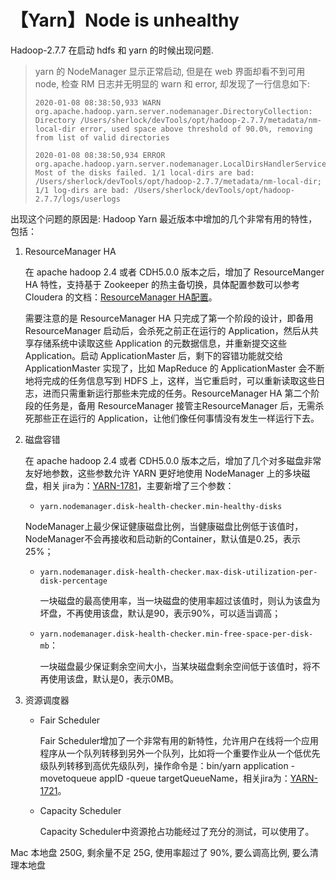# 【Yarn】Node is unhealthy

Hadoop-2.7.7 在启动 hdfs 和 yarn 的时候出现问题. 

> yarn 的 NodeManager 显示正常启动, 但是在 web 界面却看不到可用 node, 检查 RM 日志并无明显的 warn 和 error, 却发现了一行信息如下:
>
> ```
> 2020-01-08 08:38:50,933 WARN org.apache.hadoop.yarn.server.nodemanager.DirectoryCollection: Directory /Users/sherlock/devTools/opt/hadoop-2.7.7/metadata/nm-local-dir error, used space above threshold of 90.0%, removing from list of valid directories
> 
> 2020-01-08 08:38:50,934 ERROR org.apache.hadoop.yarn.server.nodemanager.LocalDirsHandlerService: Most of the disks failed. 1/1 local-dirs are bad: /Users/sherlock/devTools/opt/hadoop-2.7.7/metadata/nm-local-dir; 1/1 log-dirs are bad: /Users/sherlock/devTools/opt/hadoop-2.7.7/logs/userlogs
> ```

出现这个问题的原因是: Hadoop Yarn 最近版本中增加的几个非常有用的特性，包括：

1. ResourceManager HA

   在 apache hadoop 2.4 或者 CDH5.0.0 版本之后，增加了 ResourceManger HA 特性，支持基于 Zookeeper 的热主备切换，具体配置参数可以参考 Cloudera 的文档：[ResourceManager HA配置](http://www.cloudera.com/content/cloudera-content/cloudera-docs/CDH5/latest/CDH5-High-Availability-Guide/CDH5-High-Availability-Guide.html)。

   需要注意的是 ResourceManager HA 只完成了第一个阶段的设计，即备用 ResourceManager 启动后，会杀死之前正在运行的 Application，然后从共享存储系统中读取这些 Application 的元数据信息，并重新提交这些 Application。启动 ApplicationMaster 后，剩下的容错功能就交给 ApplicationMaster 实现了，比如 MapReduce 的 ApplicationMaster 会不断地将完成的任务信息写到 HDFS 上，这样，当它重启时，可以重新读取这些日志，进而只需重新运行那些未完成的任务。ResourceManager HA 第二个阶段的任务是，备用 ResourceManager 接管主ResourceManager 后，无需杀死那些正在运行的 Application，让他们像任何事情没有发生一样运行下去。

2. 磁盘容错

    在 apache hadoop 2.4 或者 CDH5.0.0 版本之后，增加了几个对多磁盘非常友好地参数，这些参数允许 YARN 更好地使用 NodeManager 上的多块磁盘，相关 jira为：[YARN-1781](https://issues.apache.org/jira/browse/YARN-1781)，主要新增了三个参数：

   -  `yarn.nodemanager.disk-health-checker.min-healthy-disks`

     NodeManager上最少保证健康磁盘比例，当健康磁盘比例低于该值时，NodeManager不会再接收和启动新的Container，默认值是0.25，表示25%；

   - `yarn.nodemanager.disk-health-checker.max-disk-utilization-per-disk-percentage`

     一块磁盘的最高使用率，当一块磁盘的使用率超过该值时，则认为该盘为坏盘，不再使用该盘，默认是90，表示90%，可以适当调高；

   - `yarn.nodemanager.disk-health-checker.min-free-space-per-disk-mb`：

     一块磁盘最少保证剩余空间大小，当某块磁盘剩余空间低于该值时，将不再使用该盘，默认是0，表示0MB。

3. 资源调度器

   - Fair Scheduler

     Fair  Scheduler增加了一个非常有用的新特性，允许用户在线将一个应用程序从一个队列转移到另外一个队列，比如将一个重要作业从一个低优先级队列转移到高优先级队列，操作命令是：bin/yarn application -movetoqueue appID -queue targetQueueName，相关jira为：[YARN-1721](https://issues.apache.org/jira/browse/YARN-1721)。

   - Capacity Scheduler

     Capacity Scheduler中资源抢占功能经过了充分的测试，可以使用了。

Mac 本地盘 250G, 剩余量不足 25G,  使用率超过了 90%,  要么调高比例, 要么清理本地盘

